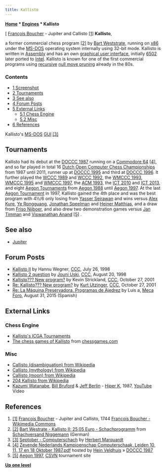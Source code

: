 ```yaml
---
title: Kallisto
---
```

**[Home](Home "Home") \* [Engines](Engines "Engines") \* Kallisto**



[ [François Boucher](Category:Fran%C3%A7ois_Boucher "Category:François Boucher") - Jupiter and Callisto <a id="cite-note-1" href="#cite-ref-1">[1]</a>
**Kallisto**,  

a former commercial chess program <a id="cite-note-2" href="#cite-ref-2">[2]</a> by [Bart Weststrate](Bart_Weststrate "Bart Weststrate"), running on [x86](X86 "X86") under the [MS-DOS](MS-DOS "MS-DOS") operating system internally using 32-bit mode. Kallisto is written in [Assembly](Assembly "Assembly") and has an own [graphical user interface](GUI "GUI"), initially [6502](6502 "6502") later ported to [Intel](Intel "Intel"). Kallisto is known for one of the first commercial programs using [recursive](Recursion "Recursion") [null move pruning](Null_Move_Pruning "Null Move Pruning") already in the 80s. 



### Contents


* [1 Screenshot](#screenshot)
* [2 Tournaments](#tournaments)
* [3 See also](#see-also)
* [4 Forum Posts](#forum-posts)
* [5 External Links](#external-links)
	+ [5.1 Chess Engine](#chess-engine)
	+ [5.2 Misc](#misc)
* [6 References](#references)






 [](http://www.septober.de/chess/index.htm) 
Kallisto's [MS-DOS](MS-DOS "MS-DOS") [GUI](GUI "GUI") <a id="cite-note-3" href="#cite-ref-3">[3]</a>



## Tournaments


Kallisto had its debut at the [DOCCC 1987](DOCCC_1987 "DOCCC 1987") running on a [Commodore 64](Commodore_64 "Commodore 64") <a id="cite-note-4" href="#cite-ref-4">[4]</a>, and so far played in total 16 [Dutch Open Computer Chess Championships](Dutch_Open_Computer_Chess_Championship "Dutch Open Computer Chess Championship") from 1987 until 2011, runner up at [DOCCC 1995](DOCCC_1995 "DOCCC 1995") and third at [DOCCC 1996](DOCCC_1996 "DOCCC 1996"). It further played the [WCCC 1989](WCCC_1989 "WCCC 1989") and [WCCC 1992](WCCC_1992 "WCCC 1992"), the [WMCCC 1993](WMCCC_1993 "WMCCC 1993"), [WMCCC 1995](WMCCC_1995 "WMCCC 1995") and [WMCCC 1997](WMCCC_1997 "WMCCC 1997"), the [ACM 1993](ACM_1993 "ACM 1993"), the [ICT 2010](ICT_2010 "ICT 2010") and [ICT 2013](ICT_2013 "ICT 2013"), and eight [Aegon Tournaments](Aegon_Tournaments "Aegon Tournaments") from [Aegon 1988](Aegon_1988 "Aegon 1988") until [Aegon 1997](Aegon_1997 "Aegon 1997"). At the last [Aegon Tournament](Aegon_1997 "Aegon 1997") in 1997, Kallisto gained the 4th place and was the best program with 4½/6 only losing from [Yasser Seirawan](https://en.wikipedia.org/wiki/Yasser_Seirawan) and wins versus [Alex Kure](Alex_Kure "Alex Kure"), [Ye Rongguang](https://en.wikipedia.org/wiki/Ye_Rongguang), [Jonathan Speelman](https://en.wikipedia.org/wiki/Jon_Speelman) and [Heiner Matthias](Heiner_Matthias "Heiner Matthias"), and a draw from [Friso Nijboer](https://en.wikipedia.org/wiki/Friso_Nijboer), and also drew two demonstration games versus [Jan Timman](https://en.wikipedia.org/wiki/Jan_Timman) and [Viswanathan Anand](https://en.wikipedia.org/wiki/Viswanathan_Anand) <a id="cite-note-5" href="#cite-ref-5">[5]</a> .



## See also


* [Jupiter](Jupiter "Jupiter")


## Forum Posts


* [Kallisto II](https://www.stmintz.com/ccc/index.php?id=22950) by Hannu Wegner, [CCC](CCC "CCC"), July 26, 1998
* [Kallisto 2 question](https://www.stmintz.com/ccc/index.php?id=25122) by [Jouni Uski](Jouni_Uski "Jouni Uski"), [CCC](CCC "CCC"), August 20, 1998
* [Kallisto??? New program?](https://www.stmintz.com/ccc/index.php?id=194546) by Kevin Strickland, [CCC](CCC "CCC"), October 27, 2001
* [Re: Kallisto??? New program?](https://www.stmintz.com/ccc/index.php?id=194601) by [Kurt Utzinger](Kurt_Utzinger "Kurt Utzinger"), [CCC](CCC "CCC"), October 27, 2001
* [Re: La Máquina Preservadora. Programas de Ajedrez](http://www.foro.meca-web.es/viewtopic.php?f=9&t=72&start=40#p8333) by Luis a, [Meca Foro](Computer_Chess_Forums "Computer Chess Forums"), August 31, 2015 (Spanish)


## External Links


### Chess Engine


* [Kallisto's ICGA Tournaments](https://www.game-ai-forum.org/icga-tournaments/program.php?id=37)
* [The chess games of Kallisto](http://www.chessgames.com/perl/chessplayer?pid=45810) from [chessgames.com](http://www.chessgames.com/index.html)


### Misc


* [Callisto (disambiguation) from Wikipedia](https://en.wikipedia.org/wiki/Callisto_%28disambiguation%29)
* [Callisto (mythology) from Wikipedia](https://en.wikipedia.org/wiki/Callisto_%28mythology%29)
* [Callisto (moon) from Wikipedia](https://en.wikipedia.org/wiki/Callisto_%28moon%29)
* [204 Kallisto from Wikipedia](https://en.wikipedia.org/wiki/204_Kallisto)
* [Kazumi Watanabe](Category:Kazumi_Watanabe "Category:Kazumi Watanabe"), [Bill Bruford](Category:Bill_Bruford "Category:Bill Bruford") & [Jeff Berlin](https://en.wikipedia.org/wiki/Jeff_Berlin) - [Hiper K](https://en.wikipedia.org/wiki/The_Spice_of_Life_(Kazumi_Watanabe_album)), 1987, [YouTube](https://en.wikipedia.org/wiki/YouTube) Video


 
## References


1. <a id="cite-ref-1" href="#cite-note-1">[1]</a> [François Boucher](Category:Fran%C3%A7ois_Boucher "Category:François Boucher") - Jupiter and Callisto, 1744 [François Boucher - Wikimedia Commons](https://commons.wikimedia.org/wiki/Fran%C3%A7ois_Boucher)
2. <a id="cite-ref-2" href="#cite-note-2">[2]</a> [Bart Westrate - Kallisto II: 25,05 Euro - Schachprogramm](http://www.schachversand.de/d/detail/software/128.html) from [Schachversand Niggemann](Schachversand_Niggemann "Schachversand Niggemann") (German)
3. <a id="cite-ref-3" href="#cite-note-3">[3]</a> [Septober - Computerschach](http://www.septober.de/chess/index.htm) by [Herbert Marquardt](index.php?title=Herbert_Marquardt&action=edit&redlink=1 "Herbert Marquardt (page does not exist)")
4. <a id="cite-ref-4" href="#cite-note-4">[4]</a> [Zevende Nederlands Kampioenschap Computerschaak, Leiden 10, 11, 17 en 18 Oktober 1987.pdf](http://www.schaakcomputers.nl/hein_veldhuis/database/files/12-1987,%20toernooibulletin%20van%20het%20Nederlands%20kampioenschap%20computerschaak%201987.pdf) hosted by [Hein Veldhuis](Hein_Veldhuis "Hein Veldhuis") » [DOCCC 1987](DOCCC_1987 "DOCCC 1987")
5. <a id="cite-ref-5" href="#cite-note-5">[5]</a> [Aegon 1997](http://www.csvn.nl/index.php?option=com_content&view=article&id=123%3Aaegon-1997&catid=26%3Amens-computer&Itemid=50&lang=en), [CSVN](CSVN "CSVN") tournament site

**[Up one level](Engines "Engines")**







 
